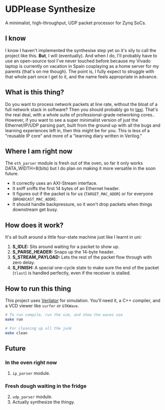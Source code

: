# UDPlease Synthesize

A minimalist, high-throughput, UDP packet processor for Zynq SoCs.

## I know
I know I haven't implemented the synthesise step yet so it's sily to call the project like this.
**But**, I will (eventually). And when I do, I'll probably have to use an open-source tool I've never touched before because my Vivado laptop is currently on vacation in Spain cosplaying as a home server for my parents (that's on me though). The point is, I fully expect to struggle with that whole part once I get to it, and the name feels appropriate in advance.

## What is this thing?

Do you want to process network packets at line rate, without the bloat of a full network stack in software?
Then you should probably go to [taxi](https://github.com/fpganinja/taxi). That's the real deal, with a whole suite of professional-grade networking cores..
However, if you want to see a super minimalist version of just the Ethernet/IP/UDP parsing part, built from the ground up with all the bugs and learning experiences left in, then this might be for you. This is less of a "reusable IP core" and more of a "learning diary written in Verilog."

## Where I am right now

The `eth_parser` module is fresh out of the oven, so far it only works DATA_WIDTH=8(bits) but I do plan on making it more versatile in the soon future.

  * It correctly uses an AXI-Stream interface.
  * It sniff sniffs the first 14 bytes of an Ethernet header.
  * It figures out if the packet is for us (`TARGET_MAC_ADDR`) or for everyone (`BROADCAST_MAC_ADDR`).
  * It should handle backpressure, so it won't drop packets when things downstream get busy.

## How does it work?

It's all built around a little four-state machine just like I learnt in uni:

1.  **S\_IDLE:** Sits around waiting for a packet to show up.
2.  **S\_PARSE\_HEADER:** Snaps up the 14-byte header.
3.  **S\_STREAM\_PAYLOAD:** Lets the rest of the packet flow through with zero delay.
4.  **S\_FINISH:** A special one-cycle state to make sure the end of the packet (`tlast`) is handled perfectly, even if the receiver is stalled.

## How to run this thing

This project uses [Verilator](https://verilator.org) for simulation. You'll need it, a C++ compiler, and a VCD viewer like `surfer` or `GTKWave`.

```bash
# To run compile, run the sim, and show the waves use
make run

# For cleaning up all the junk
make clean
```

## Future

### In the oven right now

1.  `ip_parser` module.

### Fresh dough waiting in the fridge

2.  `udp_parser` module.
3.  Actually synthesize the thingy.